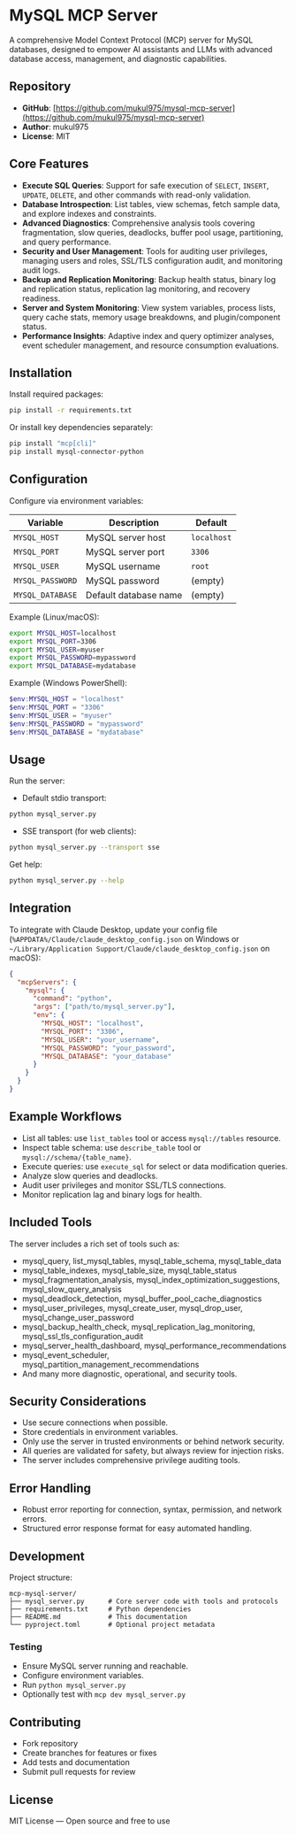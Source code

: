 # MySQL MCP Server

A comprehensive Model Context Protocol (MCP) server for MySQL databases, designed to empower AI assistants and LLMs with advanced database access, management, and diagnostic capabilities.

## Repository

- **GitHub**: [https://github.com/mukul975/mysql-mcp-server](https://github.com/mukul975/mysql-mcp-server)
- **Author**: mukul975
- **License**: MIT

## Core Features

- **Execute SQL Queries**: Support for safe execution of `SELECT`, `INSERT`, `UPDATE`, `DELETE`, and other commands with read-only validation.
- **Database Introspection**: List tables, view schemas, fetch sample data, and explore indexes and constraints.
- **Advanced Diagnostics**: Comprehensive analysis tools covering fragmentation, slow queries, deadlocks, buffer pool usage, partitioning, and query performance.
- **Security and User Management**: Tools for auditing user privileges, managing users and roles, SSL/TLS configuration audit, and monitoring audit logs.
- **Backup and Replication Monitoring**: Backup health status, binary log and replication status, replication lag monitoring, and recovery readiness.
- **Server and System Monitoring**: View system variables, process lists, query cache stats, memory usage breakdowns, and plugin/component status.
- **Performance Insights**: Adaptive index and query optimizer analyses, event scheduler management, and resource consumption evaluations.

## Installation

Install required packages:

```bash
pip install -r requirements.txt
```

Or install key dependencies separately:

```bash
pip install "mcp[cli]"
pip install mysql-connector-python
```

## Configuration

Configure via environment variables:

| Variable         | Description            | Default   |
| ---------------- | ---------------------- | --------- |
| `MYSQL_HOST`     | MySQL server host      | `localhost` |
| `MYSQL_PORT`     | MySQL server port      | `3306`    |
| `MYSQL_USER`     | MySQL username         | `root`    |
| `MYSQL_PASSWORD` | MySQL password         | (empty)   |
| `MYSQL_DATABASE` | Default database name  | (empty)   |

Example (Linux/macOS):

```bash
export MYSQL_HOST=localhost
export MYSQL_PORT=3306
export MYSQL_USER=myuser
export MYSQL_PASSWORD=mypassword
export MYSQL_DATABASE=mydatabase
```

Example (Windows PowerShell):

```powershell
$env:MYSQL_HOST = "localhost"
$env:MYSQL_PORT = "3306"
$env:MYSQL_USER = "myuser"
$env:MYSQL_PASSWORD = "mypassword"
$env:MYSQL_DATABASE = "mydatabase"
```

## Usage

Run the server:

- Default stdio transport:

```bash
python mysql_server.py
```

- SSE transport (for web clients):

```bash
python mysql_server.py --transport sse
```

Get help:

```bash
python mysql_server.py --help
```

## Integration

To integrate with Claude Desktop, update your config file (`%APPDATA%/Claude/claude_desktop_config.json` on Windows or `~/Library/Application Support/Claude/claude_desktop_config.json` on macOS):

```json
{
  "mcpServers": {
    "mysql": {
      "command": "python",
      "args": ["path/to/mysql_server.py"],
      "env": {
        "MYSQL_HOST": "localhost",
        "MYSQL_PORT": "3306",
        "MYSQL_USER": "your_username",
        "MYSQL_PASSWORD": "your_password",
        "MYSQL_DATABASE": "your_database"
      }
    }
  }
}
```

## Example Workflows

- List all tables: use `list_tables` tool or access `mysql://tables` resource.
- Inspect table schema: use `describe_table` tool or `mysql://schema/{table_name}`.
- Execute queries: use `execute_sql` for select or data modification queries.
- Analyze slow queries and deadlocks.
- Audit user privileges and monitor SSL/TLS connections.
- Monitor replication lag and binary logs for health.

## Included Tools

The server includes a rich set of tools such as:

- mysql_query, list_mysql_tables, mysql_table_schema, mysql_table_data
- mysql_table_indexes, mysql_table_size, mysql_table_status
- mysql_fragmentation_analysis, mysql_index_optimization_suggestions, mysql_slow_query_analysis
- mysql_deadlock_detection, mysql_buffer_pool_cache_diagnostics
- mysql_user_privileges, mysql_create_user, mysql_drop_user, mysql_change_user_password
- mysql_backup_health_check, mysql_replication_lag_monitoring, mysql_ssl_tls_configuration_audit
- mysql_server_health_dashboard, mysql_performance_recommendations
- mysql_event_scheduler, mysql_partition_management_recommendations
- And many more diagnostic, operational, and security tools.

## Security Considerations

- Use secure connections when possible.
- Store credentials in environment variables.
- Only use the server in trusted environments or behind network security.
- All queries are validated for safety, but always review for injection risks.
- The server includes comprehensive privilege auditing tools.

## Error Handling

- Robust error reporting for connection, syntax, permission, and network errors.
- Structured error response format for easy automated handling.

## Development

Project structure:

```
mcp-mysql-server/
├── mysql_server.py      # Core server code with tools and protocols
├── requirements.txt     # Python dependencies
├── README.md            # This documentation
└── pyproject.toml       # Optional project metadata
```

### Testing

- Ensure MySQL server running and reachable.
- Configure environment variables.
- Run `python mysql_server.py`
- Optionally test with `mcp dev mysql_server.py`

## Contributing

- Fork repository
- Create branches for features or fixes
- Add tests and documentation
- Submit pull requests for review

## License

MIT License — Open source and free to use
